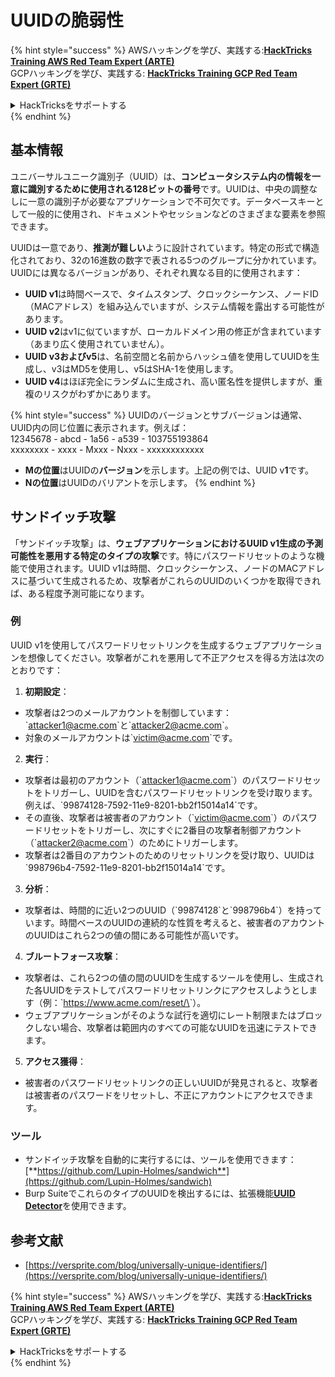 # UUIDの脆弱性

{% hint style="success" %}
AWSハッキングを学び、実践する:<img src="/.gitbook/assets/arte.png" alt="" data-size="line">[**HackTricks Training AWS Red Team Expert (ARTE)**](https://training.hacktricks.xyz/courses/arte)<img src="/.gitbook/assets/arte.png" alt="" data-size="line">\
GCPハッキングを学び、実践する: <img src="/.gitbook/assets/grte.png" alt="" data-size="line">[**HackTricks Training GCP Red Team Expert (GRTE)**<img src="/.gitbook/assets/grte.png" alt="" data-size="line">](https://training.hacktricks.xyz/courses/grte)

<details>

<summary>HackTricksをサポートする</summary>

* [**サブスクリプションプラン**](https://github.com/sponsors/carlospolop)を確認してください！
* **💬 [**Discordグループ**](https://discord.gg/hRep4RUj7f)または[**Telegramグループ**](https://t.me/peass)に参加するか、**Twitter** 🐦 [**@hacktricks\_live**](https://twitter.com/hacktricks\_live)**をフォローしてください。**
* **[**HackTricks**](https://github.com/carlospolop/hacktricks)および[**HackTricks Cloud**](https://github.com/carlospolop/hacktricks-cloud)のGitHubリポジトリにPRを送信してハッキングトリックを共有してください。**

</details>
{% endhint %}

## 基本情報

ユニバーサルユニーク識別子（UUID）は、**コンピュータシステム内の情報を一意に識別するために使用される128ビットの番号**です。UUIDは、中央の調整なしに一意の識別子が必要なアプリケーションで不可欠です。データベースキーとして一般的に使用され、ドキュメントやセッションなどのさまざまな要素を参照できます。

UUIDは一意であり、**推測が難しい**ように設計されています。特定の形式で構造化されており、32の16進数の数字で表される5つのグループに分かれています。UUIDには異なるバージョンがあり、それぞれ異なる目的に使用されます：

* **UUID v1**は時間ベースで、タイムスタンプ、クロックシーケンス、ノードID（MACアドレス）を組み込んでいますが、システム情報を露出する可能性があります。
* **UUID v2**はv1に似ていますが、ローカルドメイン用の修正が含まれています（あまり広く使用されていません）。
* **UUID v3およびv5**は、名前空間と名前からハッシュ値を使用してUUIDを生成し、v3はMD5を使用し、v5はSHA-1を使用します。
* **UUID v4**はほぼ完全にランダムに生成され、高い匿名性を提供しますが、重複のリスクがわずかにあります。

{% hint style="success" %}
UUIDのバージョンとサブバージョンは通常、UUID内の同じ位置に表示されます。例えば：\
12345678 - abcd - 1a56 - a539 - 103755193864\
xxxxxxxx  - xxxx - Mxxx - Nxxx - xxxxxxxxxxxx

* **Mの位置**はUUIDの**バージョン**を示します。上記の例では、UUID v**1**です。
* **Nの位置**はUUIDのバリアントを示します。
{% endhint %}

## サンドイッチ攻撃

「サンドイッチ攻撃」は、**ウェブアプリケーションにおけるUUID v1生成の予測可能性を悪用する特定のタイプの攻撃**です。特にパスワードリセットのような機能で使用されます。UUID v1は時間、クロックシーケンス、ノードのMACアドレスに基づいて生成されるため、攻撃者がこれらのUUIDのいくつかを取得できれば、ある程度予測可能になります。

### 例

UUID v1を使用してパスワードリセットリンクを生成するウェブアプリケーションを想像してください。攻撃者がこれを悪用して不正アクセスを得る方法は次のとおりです：

1. **初期設定**：

* 攻撃者は2つのメールアカウントを制御しています：\`attacker1@acme.com\`と\`attacker2@acme.com\`。
* 対象のメールアカウントは\`victim@acme.com\`です。

2. **実行**：

* 攻撃者は最初のアカウント（\`attacker1@acme.com\`）のパスワードリセットをトリガーし、UUIDを含むパスワードリセットリンクを受け取ります。例えば、\`99874128-7592-11e9-8201-bb2f15014a14\`です。
* その直後、攻撃者は被害者のアカウント（\`victim@acme.com\`）のパスワードリセットをトリガーし、次にすぐに2番目の攻撃者制御アカウント（\`attacker2@acme.com\`）のためにトリガーします。
* 攻撃者は2番目のアカウントのためのリセットリンクを受け取り、UUIDは\`998796b4-7592-11e9-8201-bb2f15014a14\`です。

3. **分析**：

* 攻撃者は、時間的に近い2つのUUID（\`99874128\`と\`998796b4\`）を持っています。時間ベースのUUIDの連続的な性質を考えると、被害者のアカウントのUUIDはこれら2つの値の間にある可能性が高いです。

4. **ブルートフォース攻撃**：

* 攻撃者は、これら2つの値の間のUUIDを生成するツールを使用し、生成された各UUIDをテストしてパスワードリセットリンクにアクセスしようとします（例：\`https://www.acme.com/reset/\<generated-UUID>\`）。
* ウェブアプリケーションがそのような試行を適切にレート制限またはブロックしない場合、攻撃者は範囲内のすべての可能なUUIDを迅速にテストできます。

5. **アクセス獲得**：

* 被害者のパスワードリセットリンクの正しいUUIDが発見されると、攻撃者は被害者のパスワードをリセットし、不正にアカウントにアクセスできます。

### ツール

* サンドイッチ攻撃を自動的に実行するには、ツールを使用できます：[**https://github.com/Lupin-Holmes/sandwich**](https://github.com/Lupin-Holmes/sandwich)
* Burp SuiteでこれらのタイプのUUIDを検出するには、拡張機能[**UUID Detector**](https://portswigger.net/bappstore/65f32f209a72480ea5f1a0dac4f38248)を使用できます。

## 参考文献

* [https://versprite.com/blog/universally-unique-identifiers/](https://versprite.com/blog/universally-unique-identifiers/)

{% hint style="success" %}
AWSハッキングを学び、実践する:<img src="/.gitbook/assets/arte.png" alt="" data-size="line">[**HackTricks Training AWS Red Team Expert (ARTE)**](https://training.hacktricks.xyz/courses/arte)<img src="/.gitbook/assets/arte.png" alt="" data-size="line">\
GCPハッキングを学び、実践する: <img src="/.gitbook/assets/grte.png" alt="" data-size="line">[**HackTricks Training GCP Red Team Expert (GRTE)**<img src="/.gitbook/assets/grte.png" alt="" data-size="line">](https://training.hacktricks.xyz/courses/grte)

<details>

<summary>HackTricksをサポートする</summary>

* [**サブスクリプションプラン**](https://github.com/sponsors/carlospolop)を確認してください！
* **💬 [**Discordグループ**](https://discord.gg/hRep4RUj7f)または[**Telegramグループ**](https://t.me/peass)に参加するか、**Twitter** 🐦 [**@hacktricks\_live**](https://twitter.com/hacktricks\_live)**をフォローしてください。**
* **[**HackTricks**](https://github.com/carlospolop/hacktricks)および[**HackTricks Cloud**](https://github.com/carlospolop/hacktricks-cloud)のGitHubリポジトリにPRを送信してハッキングトリックを共有してください。**

</details>
{% endhint %}
